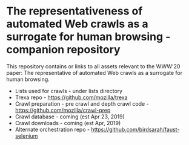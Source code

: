 # The representativeness of automated Web crawls as a surrogate for human browsing - companion repository

This repository contains or links to all assets relevant to the WWW'20 paper: The representative of automated Web crawls as a surrogate for human browsing.

* Lists used for crawls - under lists directory
* Trexa repo - https://github.com/mozilla/trexa
* Crawl preparation - pre crawl and depth crawl code - https://github.com/mozilla/crawl-prep
* Crawl database - coming (est Apr 23, 2019)
* Crawl downloads - coming (est Apr, 2019)
* Alternate orchestration repo - https://github.com/birdsarah/faust-selenium
